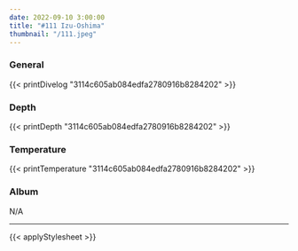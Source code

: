```yaml
---
date: 2022-09-10 3:00:00
title: "#111 Izu-Oshima"
thumbnail: "/111.jpeg"
---
```


### General

{{< printDivelog "3114c605ab084edfa2780916b8284202" >}}

### Depth

{{< printDepth "3114c605ab084edfa2780916b8284202" >}}

### Temperature

{{< printTemperature "3114c605ab084edfa2780916b8284202" >}}

### Album

N/A

---

{{< applyStylesheet >}}
